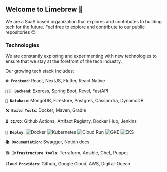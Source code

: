 ## Welcome to Limebrew 👋
We are a SaaS based organization that explores and contributes to building tech for the future.
Feel free to explore and contribute to our public repositories 😊

### Technologies
We are constantly exploring and experimenting with new technologies to ensure that we stay at the forefront of the tech industry. 

Our growing tech stack includes:

**`🌐 Frontend`**: React, NextJS, Flutter, React Native

**`🧑🏻‍💻 Backend`**: Express, Spring Boot, Revel, FastAPI

**`💽 Database`**: MongoDB, Firestore, Postgres, Cassandra, DynamoDB

**`🛠️ Build Tools`**: Docker, Maven, Gradle

**`⏳ CI/CD`**: Github Actions, Artifact Registry, Docker Hub, Jenkins

**`🚀 Deploy`**: ![Docker](https://img.shields.io/badge/Docker-3c6fc2.svg?logo=docker&logoColor=white) ![Kubernetes](https://img.shields.io/badge/Kubernetes-informational.svg?logo=kubernetes&logoColor=white) ![Cloud Run](https://img.shields.io/badge/CloudRun-339c75.svg?logo=googlecloud&logoColor=white) ![GKE](https://img.shields.io/badge/GKE-54ba25.svg?logo=googlecloud&logoColor=white) ![EKS](https://img.shields.io/badge/EKS-c7460a.svg?logo=googlecloud&logoColor=white)

**`📚 Documentation`**: Swagger, Notion docs

**`🏗️ Infrastructure tools`**: Terraform, Ansible, Chef, Puppet

**`Cloud Providers`**: Github, Google Cloud, AWS, Digital-Ocean
